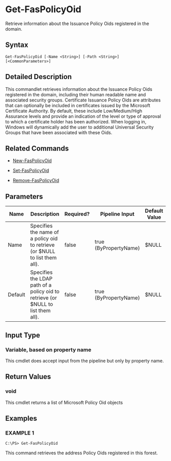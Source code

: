 # Get-FasPolicyOid

Retrieve information about the Issuance Policy Oids registered in the domain.

## Syntax

`Get-FasPolicyOid [-Name <String>] [-Path <String>] [<CommonParameters>]`

## Detailed Description

This commandlet retrieves information about the Issuance Policy Oids registered in the domain, including their human readable name and associated security groups. Certificate Issuance Policy Oids are attributes that can optionally be included in certificates issued by the Microsoft Certificate Authority. By default, these include Low/Medium/High Assurance levels and provide an indication of the level or type of approval to which a certificate holder has been authorized. When logging in, Windows will dynamically add the user to additional Universal Security Groups that have been associated with these Oids.

## Related Commands

-  [New-FasPolicyOid](New-FasPolicyOid.md) 

-  [Set-FasPolicyOid](Set-FasPolicyOid.md) 

-  [Remove-FasPolicyOid](Remove-FasPolicyOid.md)

## Parameters

| Name    | Description                                                                       | Required? | Pipeline Input        | Default Value |
|---------|-----------------------------------------------------------------------------------|-----------|-----------------------|---------------|
| Name    | Specifies the name of a policy oid to retrieve (or \$NULL to list them all).      | false     | true (ByPropertyName) | \$NULL        |
| Default | Specifies the LDAP path of a policy oid to retrieve (or \$NULL to list them all). | false     | true (ByPropertyName) | \$NULL        |

## Input Type

### Variable, based on property name

This cmdlet does accept input from the pipeline but only by property name.

## Return Values

### void

This cmdlet returns a list of Microsoft Policy Oid objects

## Examples

### EXAMPLE 1

    C:\PS> Get-FasPolicyOid

This command retrieves the address Policy Oids registered in this forest.

